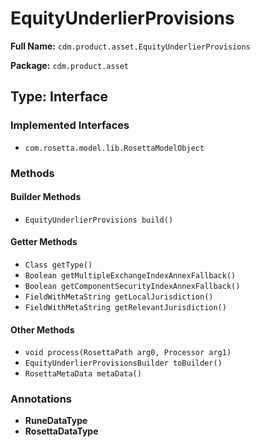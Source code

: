 # EquityUnderlierProvisions

**Full Name:** `cdm.product.asset.EquityUnderlierProvisions`

**Package:** `cdm.product.asset`

## Type: Interface

### Implemented Interfaces

- `com.rosetta.model.lib.RosettaModelObject`

### Methods

#### Builder Methods

- `EquityUnderlierProvisions build()`

#### Getter Methods

- `Class getType()`
- `Boolean getMultipleExchangeIndexAnnexFallback()`
- `Boolean getComponentSecurityIndexAnnexFallback()`
- `FieldWithMetaString getLocalJurisdiction()`
- `FieldWithMetaString getRelevantJurisdiction()`

#### Other Methods

- `void process(RosettaPath arg0, Processor arg1)`
- `EquityUnderlierProvisionsBuilder toBuilder()`
- `RosettaMetaData metaData()`

### Annotations

- **RuneDataType**
- **RosettaDataType**

